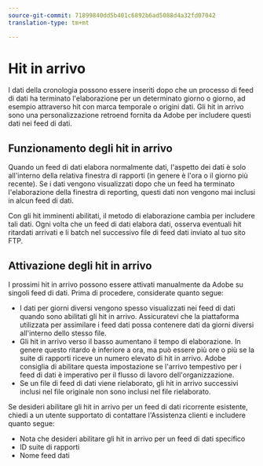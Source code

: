 ```yaml
---
source-git-commit: 71899840dd5b401c6892b6ad5088d4a32fd07042
translation-type: tm+mt

---
```

# Hit in arrivo

I dati della cronologia possono essere inseriti dopo che un processo di feed di dati ha terminato l'elaborazione per un determinato giorno o giorno, ad esempio attraverso hit con marca temporale o origini dati. Gli hit in arrivo sono una personalizzazione retroend fornita da Adobe per includere questi dati nei feed di dati.

## Funzionamento degli hit in arrivo

Quando un feed di dati elabora normalmente dati, l'aspetto dei dati è solo all'interno della relativa finestra di rapporti (in genere è l'ora o il giorno più recente). Se i dati vengono visualizzati dopo che un feed ha terminato l'elaborazione della finestra di reporting, questi dati non vengono mai inclusi in alcun feed di dati.

Con gli hit imminenti abilitati, il metodo di elaborazione cambia per includere tali dati. Ogni volta che un feed di dati elabora dati, osserva eventuali hit ritardati arrivati e li batch nel successivo file di feed dati inviato al tuo sito FTP.

## Attivazione degli hit in arrivo

I prossimi hit in arrivo possono essere attivati manualmente da Adobe su singoli feed di dati. Prima di procedere, considerate quanto segue:

* I dati per giorni diversi vengono spesso visualizzati nei feed di dati quando sono abilitati gli hit in arrivo. Assicuratevi che la piattaforma utilizzata per assimilare i feed dati possa contenere dati da giorni diversi all'interno dello stesso file.
* Gli hit in arrivo verso il basso aumentano il tempo di elaborazione. In genere questo ritardo è inferiore a ora, ma può essere più ore o più se la suite di rapporti riceve un numero elevato di hit in arrivo. Adobe consiglia di abilitare questa impostazione se l'arrivo tempestivo per i feed di dati è imperativo per il flusso di lavoro dell'organizzazione.
* Se un file di feed di dati viene rielaborato, gli hit in arrivo successivi inclusi nel file originale non sono inclusi nel file rielaborato.

Se desideri abilitare gli hit in arrivo per un feed di dati ricorrente esistente, chiedi a un utente supportato di contattare l'Assistenza clienti e includere quanto segue:

* Nota che desideri abilitare gli hit in arrivo per un feed di dati specifico
* ID suite di rapporti
* Nome feed dati
